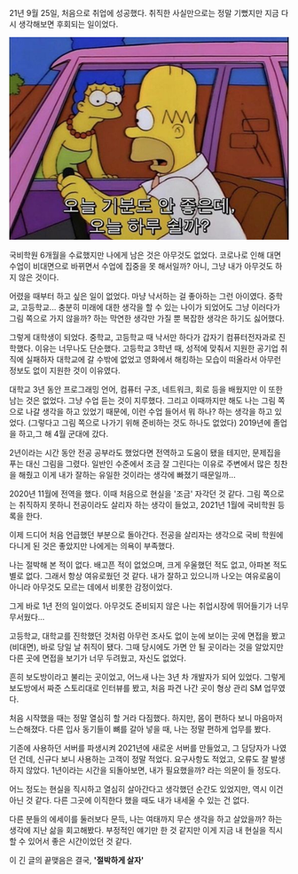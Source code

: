 21년 9월 25일, 처음으로 취업에 성공했다. 취직한 사실만으로는 정말 기뻤지만 지금 다시 생각해보면 후회되는 일이었다.

![](https://github.com/ingyeomnote/TIL/blob/main/Tmi/images/simsons_01.jpg?raw=true)

국비학원 6개월을 수료했지만 나에게 남은 것은 아무것도 없었다. 코로나로 인해 대면 수업이 비대면으로 바뀌면서 수업에 집중을 못 해서일까? 아니, 그냥 내가 아무것도 하지 않은 것이다.

어렸을 때부터 하고 싶은 일이 없었다. 마냥 낙서하는 걸 좋아하는 그런 아이였다. 중학교, 고등학교... 충분히 미래에 대한 생각을 할 수 있는 나이가 되었어도 그냥 이러다가 그림 쪽으로 가지 않을까? 하는 막연한 생각만 가질 뿐 복잡한 생각은 하기도 싫어했다.

그렇게 대학생이 되었다. 중학교, 고등학교 때 낙서만 하다가 갑자기 컴퓨터전자과로 진학했다. 이유는 너무나도 단순했다. 고등학교 3학년 때, 성적에 맞춰서 지원한 공기업 취직에 실패하자 대학교에 갈 수밖에 없었고 영화에서 해킹하는 모습이 떠올라서 아무런 정보도 없이 지원한 것이 이유였다.

대학교 3년 동안 프로그래밍 언어, 컴퓨터 구조, 네트워크, 회로 등을 배웠지만 이 또한 남는 것은 없었다. 그냥 수업 듣는 것이 지루했다. 그리고 이때까지만 해도 나는 그림 쪽으로 나갈 생각을 하고 있었기 때문에, 이런 수업 들어서 뭐 하나? 하는 생각을 하고 있었다. (그렇다고 그림 쪽으로 나가기 위해 준비하는 것도 하나도 없었다) 2019년에 졸업을 하고,그 해 4월 군대에 갔다.

2년이라는 시간 동안 전공 공부라도 했었다면 전역하고 도움이 됐을 테지만, 문제집을 푸는 대신 그림을 그렸다. 일반인 수준에서 조금 잘 그린다는 이유로 주변에서 많은 칭찬을 해줬고 이게 내가 잘하는 유일한 것이라는 생각에 빠졌기 때문일까...

2020년 11월에 전역을 했다. 이때 처음으로 현실을 '조금' 자각던 것 같다. 그림 쪽으로는 취직하지 못하니 전공이라도 살리자 하는 생각이 들었고, 2021년 1월에 국비학원 등록을 한다.

이제 드디어 처음 언급했던 부분으로 돌아간다. 전공을 살리자는 생각으로 국비 학원에 다니게 된 것은 좋았지만 나에게는 의욕이 부족했다.

나는 절박해 본 적이 없다. 배고픈 적이 없었으며, 크게 우울했던 적도 없고, 아파본 적도 별로 없다. 그래서 항상 여유로웠던 것 같다. 내가 잘하고 있으니까 나오는 여유로움이 아니라 아무것도 모르는 데에서 비롯한 감정이었다.

그게 바로 1년 전의 일이었다. 아무것도 준비되지 않은 나는 취업시장에 뛰어들기가 너무 무서웠다...

고등학교, 대학교를 진학했던 것처럼 아무런 조사도 없이 눈에 보이는 곳에 면접을 봤고(비대면), 바로 당일 날 취직이 됐다. 그때 당시에도 가면 안 될 곳이라는 것을 알았지만 다른 곳에 면접을 보기가 너무 두려웠고, 자신도 없었다.

흔히 보도방이라고 불리는 곳이었고, 어느새 나는 3년 차 개발자가 되어 있었다. 그렇게 보도방에서 짜준 스토리대로 인터뷰를 봤고, 처음 파견 나간 곳이 형상 관리 SM 업무였다.

처음 시작했을 때는 정말 열심히 할 거라 다짐했다. 하지만, 몸이 편하다 보니 마음마저 느슨해졌다. 다른 입사 동기들이 뼈를 갈아 넣을 때, 나는 정말 편하게 업무를 봤다.

기존에 사용하던 서버를 파생시켜 2021년에 새로운 서버를 만들었고, 그 담당자가 나였던 건데, 신규다 보니 사용하는 고객이 정말 적었다. 요구사항도 적었고, 오류도 잘 발생하지 않았다. 1년이라는 시간을 되돌아보면, 내가 필요했을까? 라는 의문이 들 정도다.

어느 정도는 현실을 직시하고 열심히 살아간다고 생각했던 순간도 있었지만, 역시 이건 아닌 것 같다. 다른 그곳에 이직한다 했을 때도 내가 내세울 수 있는 건 없다.

다른 분들의 에세이를 둘러보다 문득, 나는 여태까지 무슨 생각을 하고 살았을까? 하는 생각에 지난 삶을 회고해봤다. 부정적인 얘기만 한 것 같지만 이게 지금 내 현실을 직시할 수 있어서 좋은 시간이었던 것 같다.

이 긴 글의 끝맺음은 결국, **'절박하게 살자'**



